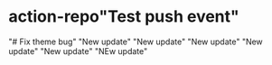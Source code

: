 # action-repo"Test push event" 
"# Fix theme bug" 
"New update" 
"New update" 
"New update" 
"New update" 
"New update" 
"NEw update" 
